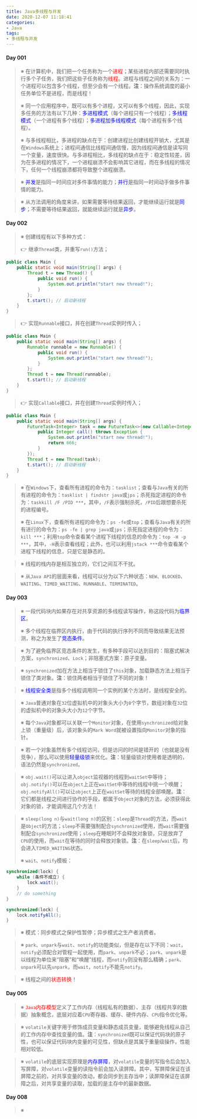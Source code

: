 ```yaml
---
title: Java多线程与并发
date: 2020-12-07 11:18:41
categories:
- Java
tags:
- 多线程与并发
---
```


#### Day 001

> <!-- Part 001 -->
>
> ※ 在计算机中，我们把一个任务称为一个<span style="color:red">进程</span>；某些进程内部还需要同时执行多个子任务，我们把这些子任务称为<span style="color:red">线程</span>。进程与线程之间的关系为：一个进程可以包含多个线程，但至少会有一个线程。**注**：操作系统调度的最小任务单位不是进程，而是线程！
>
> ※ 同一个应用程序中，既可以有多个进程，又可以有多个线程，因此，实现多任务的方法有以下几种：<span style="color:blue">多进程模式</span>（每个进程只有一个线程）；<span style="color:blue">多线程模式</span>（一个进程有多个线程）；<span style="color:blue">多进程加多线程模式</span>（每个进程有多个线程）。
>
> ※ 与多线程相比，多进程的缺点在于：创建进程比创建线程开销大，尤其是在`Windows`系统上；进程间通信比线程间通信慢，因为线程间通信是读写同一个变量，速度很快。与多进程相比，多线程的缺点在于：稳定性较差，因为在多进程的情况下，一个进程崩溃不会影响其它进程，而在多线程的情况下，任何一个线程崩溃都将导致整个进程崩溃。

> <!-- Part 002 -->
>
> ※ <span style="color:blue">并发</span>是指同一时间应对多件事情的能力；<span style="color:blue">并行</span>是指同一时间动手做多件事情的能力。

> <!-- Part 003 -->
>
> ※ 从方法调用的角度来讲，如果需要等待结果返回，才能继续运行就是<span style="color:blue">同步</span>；不需要等待结果返回，就能继续运行就是<span style="color:blue">异步</span>。

#### Day 002

> <!-- Part 001 -->
>
> ※ 创建线程有以下多种方式：
>
> 👉 继承`Thread`类，并重写`run()`方法；

```java
public class Main {
    public static void main(String[] args) {
        Thread t = new Thread() {
            public void run() {
                System.out.println("start new thread!");
            }
        };
        t.start(); // 启动新线程
    }
}
```

> 👉 实现`Runnable`接口，并在创建`Thread`实例时传入；

```java
public class Main {
    public static void main(String[] args) {
        Runnable runnable = new Runnable() {
            public void run() {
                System.out.println("start new thread!");
            }
        };
        Thread t = new Thread(runnable);
        t.start(); // 启动新线程
    }
}
```

> 👉 实现`Callable`接口，并在创建`Thread`实例时传入；

```java
public class Main {
    public static void main(String[] args) {
        FutureTask<Integer> task = new FutureTask<>(new Callable<Integer>() {
            public Integer call() throws Exception {
                System.out.println("start new thread!");
                return 666;
            }
        });
        Thread t = new Thread(task);
        t.start(); // 启动新线程
    }
}
```

> <!-- Part 002 -->
>
> ※ 在`Windows`下，查看所有进程的命令为：`tasklist`；查看与`Java`有关的所有进程的命令为：`tasklist | findstr java`或`jps`；杀死指定进程的命令为：`taskkill /F /PID ***`，其中，`/F`表示强制杀死，`/PID`后跟想要杀死的进程编号。
>
> ※ 在`Linux`下，查看所有进程的命令为：`ps -fe`或`top`；查看与`Java`有关的所有进行的命令为：`ps -fe | grep java`或`jps`；杀死指定进程的命令为：`kill ***`；利用`top`命令查看某个进程下线程的信息的命令为：`top -H -p ***`，其中，`-H`表示查看线程；此外，也可以利用`jstack ***`命令查看某个进程下线程的信息，只是它是静态的。

> <!-- Part 003 -->
>
> ※ 线程的栈内存是相互独立的，它们之间互不干扰。

> <!-- Part 004 -->
>
> ※ 从`Java API`的层面来看，线程可以分为以下六种状态：`NEW`、`BLOCKED`、`WAITING`、`TIMED_WAITING`、`RUNNABLE`、`TERMINATED`。

#### Day 003

> <!-- Part 001 -->
>
> ※ 一段代码块内如果存在对共享资源的多线程读写操作，称这段代码为<span style="color:blue">临界区</span>。
>
> ※ 多个线程在临界区内执行，由于代码的执行序列不同而导致结果无法预测，称之为发生了<span style="color:blue">竞态条件</span>。

> <!-- Part 002 -->
>
> ※ 为了避免临界区竞态条件的发生，有多种手段可以达到目的：阻塞式解决方案，`synchronized`、`Lock`；非阻塞式方案：原子变量。

> <!-- Part 003 -->
>
> ※ `synchronized`加在方法上相当于锁住了`this`对象，加载静态方法上相当于锁住了类对象。**注**：锁住两者相当于锁住了不同的对象！

> <!-- Part 004 -->
>
> ※ <span style="color:blue">线程安全类</span>是指多个线程调用同一个实例的某个方法时，是线程安全的。

> <!-- Part 005 -->
>
> ※ `Java`普通对象在`32`位虚拟机中的对象头大小为`8`个字节，数组对象在`32`位的虚拟机中的对象头大小为`12`个字节。
>
> ※ 每个`Java`对象都可以关联一个`Monitor`对象，在使用`synchronized`给对象上锁（重量级）后，该对象头的`Mark Word`就被设置指向`Monitor`对象的指针。

> <!-- Part 006 -->
>
> ※ 若一个对象虽然有多个线程访问，但是访问的时间是错开的（也就是没有竞争），那么可以使用<span style="color:blue">轻量级锁</span>来优化。**注**：轻量级锁对使用者是透明的，语法仍然是`synchronized`。

> <!-- Part 007 -->
>
> ※ `obj.wait()`可以让进入`object`监视器的线程到`waitSet`中等待；`obj.notify()`可以在`object`上正在`waitSet`中等待的线程中挑一个唤醒；`obj.notifyAll()`可以让`object`上正在`waitSet`等待的线程全部唤醒。**注**：它们都是线程之间进行协作的手段，都属于`Object`对象的方法，必须获得此对象的锁，才能调用这几个方法！

> <!-- Part 008 -->
>
> ※ `sleep(long n)`与`wait(long n)`的区别：`sleep`是`Thread`的方法，而`wait`是`Object`的方法；`sleep`不需要强制配合`synchronized`使用，而`wait`需要强制配合`synchronized`使用；`sleep`在睡眠时不会释放对象锁，只是放弃了`CPU`的使用，而`wait`在等待的同时会释放对象锁。**注**：在`sleep`/`wait`后，均会进入`TIMED_WAITING`状态。
>
> ※ `wait`、`notify`模板：

```java
synchronized(lock) {
    while (条件不成立) {
        lock.wait();
    }
    // do something
}

synchronized(lock) {
    lock.notifyAll();
}
```

> <!-- Part 009 -->
>
> ※ 模式：同步模式之保护性暂停；异步模式之生产者消费者。

> <!-- Part 010 -->
>
> ※ `park`、`unpark`与`wait`、`notify`的功能类似，但是存在以下不同：`wait`，`notify`必须配合对管程一起使用，而`park`、`unpark`不必；`park`、`unpark`是以线程为单位来“阻塞”和“唤醒”线程，而`notify`则没有那么精确；`park`、`unpark`可以先`unpark`，而`wait`，`notify`不能先`notify`。

> <!-- Part 011 -->
>
> ※ 线程之间的<span style="color:red">状态转换</span>！

#### Day 005

> <!-- Part 001 -->
>
> ※ <span style="color:red">`Java`内存模型</span>定义了工作内存（线程私有的数据）、主存（线程共享的数据）抽象概念，底层对应着`CPU`寄存器、缓存、硬件内存、`CPU`指令优化等。

> <!-- Part 002 -->
>
> ※ `volatile`关键字用于修饰成员变量和静态成员变量，能够避免线程从自己的工作内存中查找变量的值。**注**：`synchronized`既可以保证代码块的原子性，也可以保证代码块内变量的可见性，但缺点是其属于重量级操作，性能相对较低。

> <!-- Part 003 -->
>
> ※ `volatile`的底层实现原理是<span style="color:blue">内存屏障</span>，对`volatile`变量的写指令后会加入写屏障，对`volatile`变量的读指令前会加入读屏障。其中，写屏障保证在该屏障之前的，对共享变量的改动，都会同步到主存当中；读屏障保证在该屏障之后，对共享变量的读取，加载的是主存中的最新数据。

#### Day 008

> <!-- Part 001 -->
>
> ※ 

